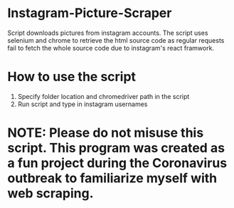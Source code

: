 # Instagram-Picture-Scraper
Script downloads pictures from instagram accounts. The script uses selenium and chrome to retrieve the html source code as regular requests fail to fetch the whole source code due to instagram's react framwork.

# How to use the script
1. Specify folder location and chromedriver path in the script
2. Run script and type in instagram usernames

# NOTE: Please do not misuse this script. This program was created as a fun project during the Coronavirus outbreak to familiarize myself with web scraping. 
